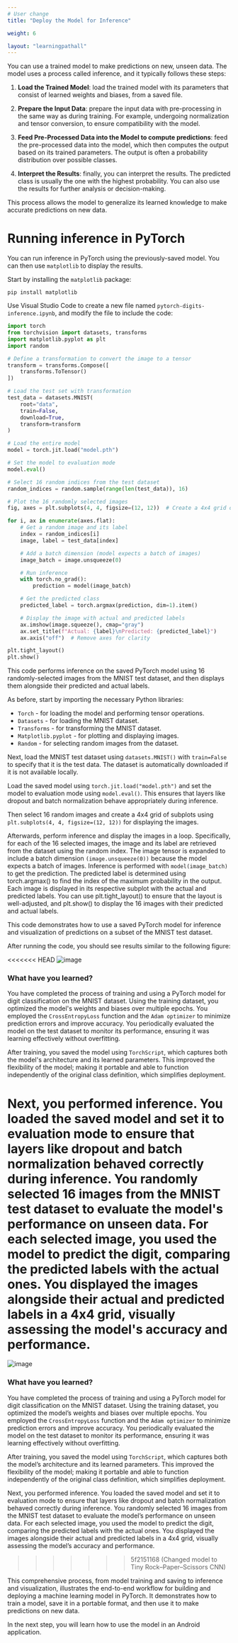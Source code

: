 ```yaml
---
# User change
title: "Deploy the Model for Inference"

weight: 6

layout: "learningpathall"
---
```


You can use a trained model to make predictions on new, unseen data. The model uses a process called inference, and it typically follows these steps:

1. **Load the Trained Model**: load the trained model with its parameters that consist of learned weights and biases, from a saved file. 

2. **Prepare the Input Data**: prepare the input data with pre-processing in the same way as during training. For example, undergoing normalization and tensor conversion, to ensure compatibility with the model.

3. **Feed Pre-Processed Data into the Model to compute predictions**: feed the pre-processed data into the model, which then computes the output based on its trained parameters. The output is often a probability distribution over possible classes.

4. **Interpret the Results**: finally, you can interpret the results. The predicted class is usually the one with the highest probability. You can also use the results for further analysis or decision-making.

This process allows the model to generalize its learned knowledge to make accurate predictions on new data.

# Running inference in PyTorch

You can run inference in PyTorch using the previously-saved model. You can then use `matplotlib` to display the results. 

Start by installing the `matplotlib` package:

```console
pip install matplotlib
```

Use Visual Studio Code to create a new file named `pytorch-digits-inference.ipynb`, and modify the file to include the code:

```python
import torch
from torchvision import datasets, transforms
import matplotlib.pyplot as plt
import random

# Define a transformation to convert the image to a tensor
transform = transforms.Compose([
    transforms.ToTensor()
])

# Load the test set with transformation
test_data = datasets.MNIST(
    root="data",
    train=False,
    download=True,
    transform=transform
)

# Load the entire model
model = torch.jit.load("model.pth")

# Set the model to evaluation mode
model.eval()

# Select 16 random indices from the test dataset
random_indices = random.sample(range(len(test_data)), 16)

# Plot the 16 randomly selected images
fig, axes = plt.subplots(4, 4, figsize=(12, 12))  # Create a 4x4 grid of subplots

for i, ax in enumerate(axes.flat):
    # Get a random image and its label
    index = random_indices[i]
    image, label = test_data[index]

    # Add a batch dimension (model expects a batch of images)
    image_batch = image.unsqueeze(0)

    # Run inference
    with torch.no_grad():
        prediction = model(image_batch)

    # Get the predicted class
    predicted_label = torch.argmax(prediction, dim=1).item()

    # Display the image with actual and predicted labels
    ax.imshow(image.squeeze(), cmap="gray")
    ax.set_title(f"Actual: {label}\nPredicted: {predicted_label}")
    ax.axis("off")  # Remove axes for clarity

plt.tight_layout()
plt.show()
```

This code performs inference on the saved PyTorch model using 16 randomly-selected images from the MNIST test dataset, and then displays them alongside their predicted and actual labels.

As before, start by importing the necessary Python libraries: 

* `Torch` - for loading the model and performing tensor operations.
* `Datasets` - for loading the MNIST dataset.
* `Transforms` - for transforming the MNIST dataset. 
* `Matplotlib.pyplot` - for plotting and displaying images. 
* `Random` - for selecting random images from the dataset.

Next, load the MNIST test dataset using `datasets.MNIST()` with `train=False` to specify that it is the test data. The dataset is automatically downloaded if it is not available locally.

Load the saved model using `torch.jit.load("model.pth")` and set the model to evaluation mode using `model.eval()`. This ensures that layers like dropout and batch normalization behave appropriately during inference.

Then select 16 random images and create a 4x4 grid of subplots using `plt.subplots(4, 4, figsize=(12, 12))` for displaying the images.

Afterwards, perform inference and display the images in a loop. Specifically, for each of the 16 selected images, the image and its label are retrieved from the dataset using the random index. The image tensor is expanded to include a batch dimension `(image.unsqueeze(0))` because the model expects a batch of images. Inference is performed with `model(image_batch)` to get the prediction. The predicted label is determined using torch.argmax() to find the index of the maximum probability in the output. Each image is displayed in its respective subplot with the actual and predicted labels. You can use plt.tight_layout() to ensure that the layout is well-adjusted, and plt.show() to display the 16 images with their predicted and actual labels.

This code demonstrates how to use a saved PyTorch model for inference and visualization of predictions on a subset of the MNIST test dataset.

After running the code, you should see results similar to the following figure:

<<<<<<< HEAD
![image](figures/03.png "Figure 6. Results Displayed")

### What have you learned?

You have completed the process of training and using a PyTorch model for digit classification on the MNIST dataset. Using the training dataset, you optimized the model's weights and biases over multiple epochs. You employed the `CrossEntropyLoss` function and the `Adam optimizer` to minimize prediction errors and improve accuracy. You periodically evaluated the model on the test dataset to monitor its performance, ensuring it was learning effectively without overfitting.

After training, you saved the model using `TorchScript`, which captures both the model's architecture and its learned parameters. This improved the flexibility of the model; making it portable and able to function independently of the original class definition, which simplifies deployment.

Next, you performed inference. You loaded the saved model and set it to evaluation mode to ensure that layers like dropout and batch normalization behaved correctly during inference. You randomly selected 16 images from the MNIST test dataset to evaluate the model's performance on unseen data. For each selected image, you used the model to predict the digit, comparing the predicted labels with the actual ones. You displayed the images alongside their actual and predicted labels in a 4x4 grid, visually assessing the model's accuracy and performance.
=======
![image](Figures/03.png "Figure 6. Results Displayed")

### What have you learned?

You have completed the process of training and using a PyTorch model for digit classification on the MNIST dataset. Using the training dataset, you optimized the model’s weights and biases over multiple epochs. You employed the `CrossEntropyLoss` function and the `Adam optimizer` to minimize prediction errors and improve accuracy. You periodically evaluated the model on the test dataset to monitor its performance, ensuring it was learning effectively without overfitting.

After training, you saved the model using `TorchScript`, which captures both the model’s architecture and its learned parameters. This improved the flexibility of the model; making it portable and able to function independently of the original class definition, which simplifies deployment.

Next, you performed inference. You loaded the saved model and set it to evaluation mode to ensure that layers like dropout and batch normalization behaved correctly during inference. You randomly selected 16 images from the MNIST test dataset to evaluate the model’s performance on unseen data. For each selected image, you used the model to predict the digit, comparing the predicted labels with the actual ones. You displayed the images alongside their actual and predicted labels in a 4x4 grid, visually assessing the model’s accuracy and performance.
>>>>>>> 5f2151168 (Changed model to Tiny Rock–Paper–Scissors CNN)

This comprehensive process, from model training and saving to inference and visualization, illustrates the end-to-end workflow for building and deploying a machine learning model in PyTorch. It demonstrates how to train a model, save it in a portable format, and then use it to make predictions on new data.

In the next step, you will learn how to use the model in an Android application.

